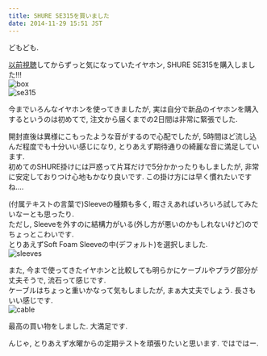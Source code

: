 ```yaml
---
title: SHURE SE315を買いました
date: 2014-11-29 15:51 JST
---
```


どもども.

[以前視聴](/blog/2014-05-06/entry/)してからずっと気になっていたイヤホン, SHURE SE315を購入しました!!!  
![box](https://lh4.googleusercontent.com/-C129-e5DtZg/VHltjpbEaFI/AAAAAAAADs4/ieXVWxcyfz8/s640/IMG_2595.JPG)  
![se315](https://lh4.googleusercontent.com/-OPNp0MRpYOA/VHltnLVSaCI/AAAAAAAADtA/g4STUewuEck/s640/IMG_2608.JPG)

今までいろんなイヤホンを使ってきましたが, 実は自分で新品のイヤホンを購入するというのは初めてで, 注文から届くまでの2日間は非常に緊張でした.

開封直後は異様にこもったような音がするので心配でしたが, 5時間ほど流し込んだ程度でも十分いい感じになり, とりあえず期待通りの綺麗な音に満足しています.  
初めてのSHURE掛けには戸惑って片耳だけで5分かかったりもしましたが, 非常に安定しておりつけ心地もかなり良いです. この掛け方には早く慣れたいですね....

(付属テキストの言葉で)Sleeveの種類も多く, 暇さえあればいろいろ試してみたいなーとも思ったり.  
ただし, Sleeveを外すのに結構力がいる(外し方が悪いのかもしれないけど)のでちょっとこわいです.  
とりあえずSoft Foam Sleeveの中(デフォルト)を選択しました.  
![sleeves](https://lh6.googleusercontent.com/-1Se5KWMJ1W0/VHlt2PdcTlI/AAAAAAAADtQ/CINwWDhkPFE/s640/IMG_2610.JPG)

また, 今まで使ってきたイヤホンと比較しても明らかにケーブルやプラグ部分が丈夫そうで, 流石って感じです.  
ケーブルはちょっと重いかなって気もしましたが, まぁ大丈夫でしょう. 長さもいい感じです.  
![cable](https://lh3.googleusercontent.com/-tXK3BSjQHHM/VHlt1ckwpCI/AAAAAAAADtM/cXjEikLycU8/s640/IMG_2609.JPG)

最高の買い物をしました. 大満足です.

んじゃ, とりあえず水曜からの定期テストを頑張りたいと思います. ではではー.
